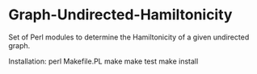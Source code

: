 # Graph-Undirected-Hamiltonicity
Set of Perl modules to determine the Hamiltonicity of a given undirected graph.

Installation:
    perl Makefile.PL
    make
    make test
    make install

